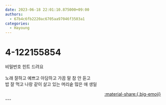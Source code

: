 ```yaml
---
date: 2023-06-18 22:01:10.875000+09:00
authors:
  - 67b4c6fb2220ac6705aa97046f3503a1
categories:
  - Hayoung
---
```


# 4-122155854

<div class="post-container" markdown="1">
<div class="content-container md-sidebar__scrollwrap" markdown="1">

비밀번호 힌트 드려요<br><br>노래 잘하고 예쁘고 아담하고 가끔 말 참 안 듣고<br>밥 잘 먹고 나랑 같이 살고 있는 머리숱 많은 애 생일

</div>
</div>

<div style="text-align: right;" markdown="1">
<a href="https://weverse.io/fromis9/artist/4-122155854" style="text-align: right;">:material-share:{.big-emoji}</a>
</div>
---
